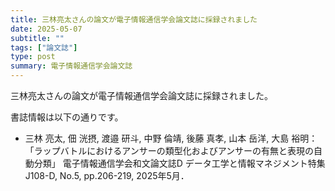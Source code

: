 ```yaml
---
title: 三林亮太さんの論文が電子情報通信学会論文誌に採録されました
date: 2025-05-07
subtitle: ""
tags: ["論文誌"]
type: post
summary: 電子情報通信学会論文誌
---
```


三林亮太さんの論文が電子情報通信学会論文誌に採録されました。

書誌情報は以下の通りです。
- 三林 亮太, 佃 洸摂, 渡邉 研斗, 中野 倫靖, 後藤 真孝, 山本 岳洋, 大島 裕明：「ラップバトルにおけるアンサーの類型化およびアンサーの有無と表現の自動分類」 電子情報通信学会和文論文誌D データ工学と情報マネジメント特集 J108-D, No.5, pp.206-219, 2025年5月．
